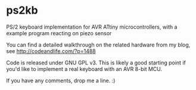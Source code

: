 ps2kb
=====

PS/2 keyboard implementation for AVR ATtiny microcontrollers, with a example program reacting on piezo sensor

You can find a detailed walkthrough on the related hardware from my blog, see http://codeandlife.com/?p=1488

Code is released under GNU GPL v3. This is likely a good starting point if you'd like to implement a real keyboard with an AVR 8-bit MCU.

If you have any comments, drop me a line. :)
